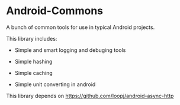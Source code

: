 Android-Commons
===============

A bunch of common tools for use in typical Android projects.

This library includes:


* Simple and smart logging and debuging tools

* Simple hashing

* Simple caching

* Simple unit converting in android



This library depends on https://github.com/loopj/android-async-http
